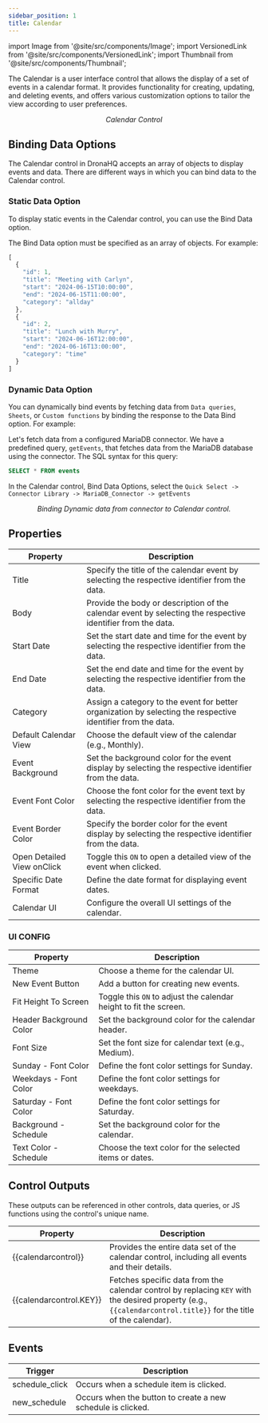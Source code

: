```yaml
---
sidebar_position: 1
title: Calendar
---
```


import Image from '@site/src/components/Image';
import VersionedLink from '@site/src/components/VersionedLink';
import Thumbnail from '@site/src/components/Thumbnail';

The Calendar is a user interface control that allows the display of a set of events in a calendar format.  It provides functionality for creating, updating, and deleting events, and offers various customization options to tailor the view according to user preferences.


<figure>
  <Thumbnail src="/img/reference/controls/calendar/control.jpeg" alt="Calendar Control" />
  <figcaption align="center"><i>Calendar Control</i></figcaption>
</figure>

## Binding Data Options

The Calendar control in DronaHQ accepts an array of objects to display events and data. There are different ways in which you can bind data to the Calendar control.

### Static Data Option

To display static events in the Calendar control, you can use the Bind Data option.

The Bind Data option must be specified as an array of objects. For example:

```js
[
  {
    "id": 1,
    "title": "Meeting with Carlyn",
    "start": "2024-06-15T10:00:00",
    "end": "2024-06-15T11:00:00",
    "category": "allday"
  },
  {
    "id": 2,
    "title": "Lunch with Murry",
    "start": "2024-06-16T12:00:00",
    "end": "2024-06-16T13:00:00",
    "category": "time"
  }
]
```

### Dynamic Data Option

You can dynamically bind events by fetching data from `Data queries`, `Sheets`, or `Custom functions` by binding the response to the Data Bind option. For example:

Let's fetch data from a configured MariaDB connector. We have a predefined query, `getEvents`, that fetches data from the MariaDB database using the connector. The SQL syntax for this query:

```sql
SELECT * FROM events
```

In the Calendar control, Bind Data Options, select the `Quick Select -> Connector Library -> MariaDB_Connector -> getEvents`

<figure>
  <Thumbnail src="/img/reference/controls/calendar/dynamic.jpeg" alt="Calendar Control" />
  <figcaption align="center"><i>Binding Dynamic data from connector to Calendar control.</i></figcaption>
</figure>




## Properties

| Property                  | Description                                                       |
|---------------------------|-------------------------------------------------------------------|
| Title                  | Specify the title of the calendar event by selecting the respective identifier from the data.                          |
| Body                      | Provide the body or description of the calendar event by selecting the respective identifier from the data.            |
| Start Date             | Set the start date and time for the event by selecting the respective identifier from the data.                        |
| End Date               | Set the end date and time for the event by selecting the respective identifier from the data.                          |
| Category                  | Assign a category to the event for better organization by selecting the respective identifier from the data.           |
| Default Calendar View     | Choose the default view of the calendar (e.g., Monthly).          |
| Event Background          | Set the background color for the event display by selecting the respective identifier from the data.                   |
| Event Font Color          | Choose the font color for the event text by selecting the respective identifier from the data.                         |
| Event Border Color         | Specify the border color for the event display by selecting the respective identifier from the data.                   |
| Open Detailed View onClick | Toggle this `ON` to open a detailed view of the event when clicked.|
| Specific Date Format      | Define the date format for displaying event dates.                |
| Calendar UI               | Configure the overall UI settings of the calendar.                |

### UI CONFIG

| Property                      | Description                                                              |
|-------------------------------|--------------------------------------------------------------------------|
| Theme                         | Choose a theme for the calendar UI.                                       |
| New Event Button          | Add a button for creating new events.                             |
| Fit Height To Screen          | Toggle this `ON` to adjust the calendar height to fit the screen.         |
| Header Background Color       | Set the background color for the calendar header.                         |
| Font Size                     | Set the font size for calendar text (e.g., Medium).                       |
| Sunday - Font Color             | Define the font color settings for Sunday.                                      |
| Weekdays - Font Color           | Define the font color settings for weekdays.                                    |
| Saturday - Font Color           | Define the font color settings for Saturday.                                    |
| Background - Schedule                   | Set the background color for the calendar.                                |
| Text Color - Schedule                   | Choose the text color for the selected items or dates.                    |


## Control Outputs

These outputs can be referenced in other controls, data queries, or JS functions using the control's unique name.

| Property | Description |
|---|---|
| {{calendarcontrol}} | Provides the entire data set of the calendar control, including all events and their details. |
| {{calendarcontrol.KEY}} | Fetches specific data from the calendar control by replacing `KEY` with the desired property (e.g., `{{calendarcontrol.title}}` for the title of the calendar). |

## Events

| Trigger       | Description                                                                                       |
|---------------|---------------------------------------------------------------------------------------------------|
| schedule_click | Occurs when a schedule item is clicked.                                                          |
| new_schedule  | Occurs when the button to create a new schedule is clicked.                                        |
